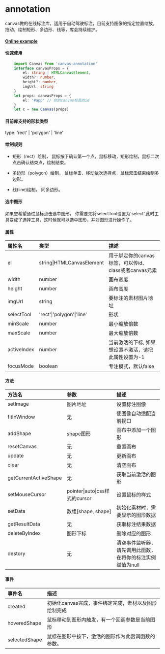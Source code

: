 # annotation
canvas做的在线标注库，适用于自动驾驶标注，目前支持图像的指定位置缩放，拖动，绘制矩形、多边形、线等，库会持续维护。

#### [Online example](https://codepen.io/componentty/pen/VwGgVar)

#### 快速使用

```typescript
    import Canvas from 'canvas-annotation'
    interface canvasProps = {
        el: string | HTMLCanvasElement,
        width?: number,
        height?: number,
        imgUrl: string
    }
    let props: canvasProps = {
        el: '#app' // 你的canvas标签的id
    }
    let c = new Canvas(props)
```

#### 目前库支持的形状类型
type: 'rect' | 'polygon' | 'line'

#### 绘制规则

- 矩形（rect）绘制， 鼠标按下确认第一个点，鼠标移动，矩形绘制，鼠标二次点击确认结束点，绘制结束。

- 多边形（polygon）绘制， 鼠标单击、移动依次选择点，鼠标双击结束绘制多边形。

- 线(line)绘制， 同多边形。

#### 选中图形

如果您希望通过鼠标点击选中图形， 你需要先将selectTool设置为'select',此时工具变成了选择工具，这时候就可以选中图形，并对图形进行操作了。


#### 属性
|  属性名   |  类型  |  描述  |
| :--------| :------| :------- |
|   el     |   string\|HTMLCanvasElement  |  用于绑定你的canvas标签，可以传id、class或者canvas元素 |
| width    |   number |  画布宽度 |
| height   |   number |  画布高度 |
| imgUrl   |   string |  要标注的素材图片地址 |
| selectTool | 'rect'\|'polygon'\|'line' | 形状 |
| minScale |  number |   最小缩放倍数 |
| maxScale | number |  最大缩放倍数 |
| activeIndex | number | 当前激活的下标, 如果想设置不激活，请把此属性设置为-1 |
| focusMode | boolean | 专注模式，默认false |


#### 方法
| 方法名 |  参数   | 描述 |
|:------ | :------- | :-----|
| setImage | 图片地址 | 设置标注图像 |
| fitInWindow | 无 | 使图像自动适配当前视口
| addShape | shape图形 | 画布中添加一个图形
| resetCanvas | 无 | 重置画布 |
| update |  无   |  更新画布
| clear  |  无   |  清空画布
| getCurrentActiveShape | 无 | 获取当前激活的图形
| setMouseCursor | pointer\|auto\|css样式的cursor | 设置鼠标的样式
| setData | 数组[shape, shape] | 初始化素材时，需要显示的图形数据
| getResultData | 无 | 获取标注结果数据 |
| deleteByIndex | 图形下标 |  删除对应的图形
| destory | 无 | 清空事件监听器，请先调用此函数，在将你的标注实例赋值为null

#### 事件
| 事件名 | 描述 |
|:------ | :------- |
| created | 初始化canvas完成，事件绑定完成，素材以及图形绘制完成 |
| hoveredShape | 鼠标移动到图形内触发，有一个回调参数是当前图形
| selectedShape | 鼠标在图形中按下，激活的图形作为此函调函数的参数。
